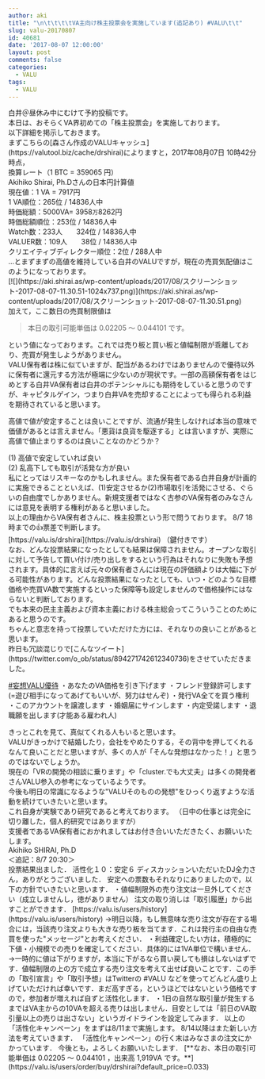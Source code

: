 ```yaml
---
author: aki
title: "\n\t\t\t\tVA主向け株主投票会を実施しています(追記あり) #VALU\t\t"
slug: valu-20170807
id: 40681
date: '2017-08-07 12:00:00'
layout: post
comments: false
categories:
  - VALU
tags:
  - VALU
---
```


<div>

<div>白井＠昼休み中にむけて予約投稿です。</div>

<div>本日は、おそらくVA界初めての「株主投票会」を実施しております。</div>

<div>以下詳細を掲示しておきます。</div>

<div>まずこちらの[森さん作成のVALUキャッシュ](https://valutool.biz/cache/drshirai)によりますと，2017年08月07日 10時42分時点，</div>

<div>換算レート（1 BTC = 359065 円）</div>

</div>

<div>

<div>

<div>Akihiko Shirai, Ph.Dさんの日本円計算値</div>

<div>現在値：1 VA = 7917円</div>

<div>1 VA順位：265位 / 14836人中</div>

<div>時価総額：5000VA= 3958<small>万</small>8262円</div>

<div>時価総額順位：253位 / 14836人中</div>

<div>Watch数：233人　　324位 / 14836人中</div>

<div>VALUER数：109人　　38位 / 14836人中</div>

<div>クリエイティブディレクター順位：2位 / 288人中</div>

</div>

<div>...とまずまずの高値を維持している白井のVALUですが，現在の売買気配値はこのようになっております。</div>

<div>

<div>[![](https://aki.shirai.as/wp-content/uploads/2017/08/スクリーンショット-2017-08-07-11.30.51-1024x737.png)](https://aki.shirai.as/wp-content/uploads/2017/08/スクリーンショット-2017-08-07-11.30.51.png)</div>

<div>加えて，ここ数日の売買制限値は</div>

> <div>本日の取引可能単価は 0.02205 〜 0.044101 です。</div>

<div>という値になっております。これでは売り板と買い板と値幅制限が乖離しており、売買が発生しようがありません。</div>

<div>

<div>VALU保有者は株に似ていますが、配当があるわけではありませんので優待以外に保有者に還元する方法が極端に少ないのが現状です。一部の高額保有者をはじめとする白井VA保有者は白井のポテンシャルにも期待をしていると思うのですが、キャピタルゲイン，つまり白井VAを売却することによっても得られる利益を期待されていると思います。</div>

高値で値が安定することは良いことですが、流通が発生しなければ本当の意味で価値があるとは言えません。「悪貨は良貨を駆逐する」とは言いますが、実際に高値で値止まりするのは良いことなのかどうか？</div>

</div>

<div>(1) 高値で安定していれば良い</div>

<div>(2) 乱高下しても取引が活発な方が良い</div>

<div>

<div>私にとってはリスキーなのかもしれません。また保有者である白井自身が計画的に実施できることといえば、(1)安定させるか(2)市場取引を活発にさせる、ぐらいの自由度でしかありません。新規支援者ではなく古参のVA保有者のみなさんには意見を表明する権利があると思いました。</div>

<div>以上の理由からVA保有者さんに、株主投票という形で問うております。 8/7 18時までの👍票差で判断します。</div>

</div>

</div>

<div>[https://valu.is/drshirai](https://valu.is/drshirai) （鍵付きです）</div>

<div>

<div>

<div>なお、どんな投票結果になったとしても結果は保障されません。オープンな取引に対して予告して買い付け/売り出しをするという行為はそれなりに失敗も予想されます。具体的に言えば元々の保有者さんには現在の評価額よりは大幅に下がる可能性があります。どんな投票結果になったとしても、いつ・どのような目標価格や売買VA数で実施するといった保障等も設定しませんので価格操作にはならないと判断しております。</div>

<div>でも本来の民主主義および資本主義における株主総会ってこういうことのためにあると思うのです。</div>

<div>ちゃんと意志を持って投票していただけた方には、それなりの良いことがあると思います。</div>

</div>

</div>

<div>昨日も冗談混じりで[こんなツイート](https://twitter.com/o_ob/status/894271742612340736)をさせていただきました。</div>

[#妄想VALU優待](https://twitter.com/hashtag/%E5%A6%84%E6%83%B3VALU%E5%84%AA%E5%BE%85?src=hash) ・あなたのVA価格を引き下げます ・フレンド登録許可します(=遊び相手になってあげてもいいが、努力はせんぞ) ・発行VA全てを買う権利 ・このアカウントを譲渡します ・婚姻届にサインします ・内定受諾します ・退職願を出します(才能ある雇われ人)

<div>きっとこれを見て、真似てくれる人もいると思います。</div>

<div>VALUがきっかけで結婚したり，会社をやめたりする，その背中を押してくれるなんて良いことだと思いますが、多くの人が「そんな発想はなかった！」と思うのではないでしょうか。</div>

<div>現在の「VRの開発の相談に乗ります」や「cluster.でも大丈夫」は多くの開発者さんVALU参入の参考になっているようです。</div>

<div>

<div>

<div>今後も明日の常識になるような"VALUそのものの発想"をひっくり返すような活動を続けていきたいと思います。</div>

<div>これ自身が実験であり研究であると考えております。 （日中の仕事とは完全に切り離した，個人的研究ではありますが）</div>

<div>支援者であるVA保有者におかれましてはお付き合いいただきたく、お願いいたします。</div>

</div>

</div>

<div>Akihiko SHIRAI, Ph.D</div>

<div>＜追記：8/7 20:30＞</div>

<div>投票結果出ました． 活性化１０：安定６ ディスカッションいただいたDJ全力さん，ありがとうございました． 安定への票数もそれなりにありましたので，以下の方針でいきたいと思います． ・値幅制限外の売り注文は一旦外してください（成立しませんし，徳がありません） 注文の取り消しは「取引履歴」から出すことができます． [https://valu.is/users/history](https://valu.is/users/history) →明日以降，もし無意味な売り注文が存在する場合には，当該売り注文よりも大きな売り板を当てます．これは発行主の自由な売買を使った"メッセージ"とお考えください． ・利益確定したい方は，積極的に下値・小規模での売りを確定してください．具体的には1VA単位で構いません． →一時的に値は下がりますが，本当に下がるなら買い戻しても損はしないはずです．値幅制限の上の方で成立する売り注文を考えて出せば良いことです．この手の「取引宣言」や「取引予想」はTwitterの #VALU などを使ってどんどん盛り上げていただければ幸いです．まだ高すぎる，というほどではないという価格ですので，参加者が増えれば自ずと活性化します． ・1日の自然な取引量が発生するまではVA主からの10VAを超える売りは出しません．目安としては「前日のVA取引量以上の売りは出さない」というガイドラインを設定してみます． 以上の「活性化キャンペーン」をまずは8/11まで実施します。 8/14以降はまた新しい方法を考えていきます． 「活性化キャンペーン」の行く末はみなさまの注文にかかっています． 今後とも，よろしくお願いいたします． [**なお、本日の取引可能単価は 0.02205 〜 0.044101 ，出来高 1,919VA です。**](https://valu.is/users/order/buy/drshirai?default_price=0.033)  </div>